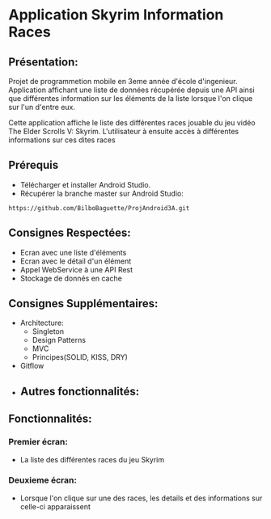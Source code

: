 # Application Skyrim Information Races
## Présentation:

Projet de programmetion mobile en 3eme année d'école d'ingenieur. Application affichant une liste de données récupérée depuis une API ainsi que différentes information sur les éléments de la liste lorsque l'on clique sur l'un d'entre eux. 

Cette application affiche le liste des différentes races jouable du jeu vidéo The Elder Scrolls V: Skyrim. L'utilisateur à ensuite accès à différentes informations sur ces dites races

## Prérequis
  - Télécharger et installer Android Studio.
  - Récupérer la branche master sur Android Studio:
```
https://github.com/BilboBaguette/ProjAndroid3A.git
```
## Consignes Respectées:

  - Ecran avec une liste d'éléments
  - Ecran avec le détail d'un élément
  - Appel WebService à une API Rest
  - Stockage de donnés en cache

## Consignes Supplémentaires:

   - Architecture:
      - Singleton
      - Design Patterns
      - MVC
      - Principes(SOLID, KISS, DRY)
   - Gitflow
   - Autres fonctionnalités:
      -

## Fonctionnalités:

### Premier écran:
  - La liste des différentes races du jeu Skyrim  

### Deuxieme écran:
* Lorsque l'on clique sur une des races, les details et des informations sur celle-ci apparaissent 

